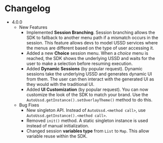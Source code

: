 # Changelog

- 4.0.0
    - New Features
        - Implemented **Session Branching**. Session branching allows the SDK to
          fallback to another menu path if a mismatch occurs in the session.
          This feature allows devs to model USSD services where the menus are
          different based on the type of user accessing it.
        - Added a new **Choice** session menu. When a _choice_ menu is reached,
          the SDK shows the underlying USSD and waits for the user to make a
          selection before resuming execution.
        - Added **Dynamic Sessions** (by popular request). Dynamic sessions take
          the underlying USSD and generates dynamic UI from them. The user can
          then interact with the generated UI as they would with the traditional
          UI.
        - Added **UI Customization** (by popular request). You can now customize
          the look of the SDK to match your brand. Use
          the `AutoUssd.getInstance().setOverlayTheme()` method to do this.
    - Bug Fixes
        - New singleton API. Instead of `AutoUssd.<method call>`,
          use `AutoUssd.getInstance().<method call>`.
        - Removed `init()` method. A static singleton instance is used instead
          of manual initialization.
        - Changed session **variables type** from `List` to `Map`. This allow
          variable reuse within the SDK.